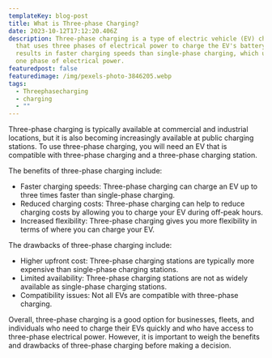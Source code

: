 ```yaml
---
templateKey: blog-post
title: What is Three-phase Charging?
date: 2023-10-12T17:12:20.406Z
description: Three-phase charging is a type of electric vehicle (EV) charging
  that uses three phases of electrical power to charge the EV's battery. This
  results in faster charging speeds than single-phase charging, which uses only
  one phase of electrical power.
featuredpost: false
featuredimage: /img/pexels-photo-3846205.webp
tags:
  - Threephasecharging
  - charging
  - ""
---
```

Three-phase charging is typically available at commercial and industrial locations, but it is also becoming increasingly available at public charging stations. To use three-phase charging, you will need an EV that is compatible with three-phase charging and a three-phase charging station.

The benefits of three-phase charging include:

* Faster charging speeds: Three-phase charging can charge an EV up to three times faster than single-phase charging.
* Reduced charging costs: Three-phase charging can help to reduce charging costs by allowing you to charge your EV during off-peak hours.
* Increased flexibility: Three-phase charging gives you more flexibility in terms of where you can charge your EV.

The drawbacks of three-phase charging include:

* Higher upfront cost: Three-phase charging stations are typically more expensive than single-phase charging stations.
* Limited availability: Three-phase charging stations are not as widely available as single-phase charging stations.
* Compatibility issues: Not all EVs are compatible with three-phase charging.

Overall, three-phase charging is a good option for businesses, fleets, and individuals who need to charge their EVs quickly and who have access to three-phase electrical power. However, it is important to weigh the benefits and drawbacks of three-phase charging before making a decision.